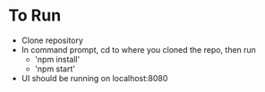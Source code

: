 # To Run

- Clone repository
- In command prompt, cd to where you cloned the repo, then run
  - 'npm install'
  - 'npm start' 
- UI should be running on localhost:8080
